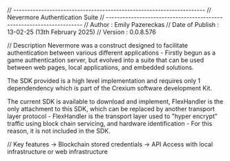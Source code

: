 // ---------------------------------------------------------------------
// Nevermore Authentication Suite
// ---------------------------------------------------------------------
// Author : Emily Pazereckas
// Date of Publish : 13-02-25 (13th February 2025)
// Version : 0.0.8.576


// Description
Nevermore was a construct designed to facilitate authentication between
various different applications - Firstly begun as a game authentication
server, but evolved into a suite that can be used between web pages, 
local applications, and embedded solutions.

The SDK provided is a high level implementation and requires only 1 
dependendency which is part of the Crexium software development Kit.

The current SDK is available to download and implement, FlexHandler
is the only attachment to this SDK, which can be replaced by another
transport layer protocol - FlexHandler is the transport layer used to
"hyper encrypt" traffic using block chain servicing, and hardware 
identification - For this reason, it is not included in the SDK.


// Key features
-> Blockchain stored credentials
-> API Access with local infrastructure or web infrastructure
